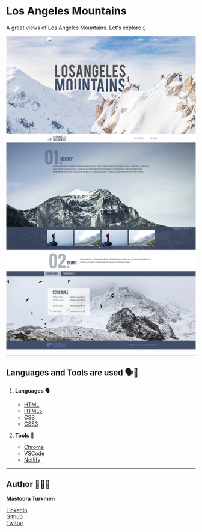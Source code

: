 # Los Angeles Mountains

A great views of Los Angeles Mountains. Let's explore :)

![CT_SkillTest_V2](./images/CT_SkillTest_v3.jpg)


-----


## Languages and Tools are used 🗣️🔧

1. **Languages** 🗣️

    + [HTML](https://github.com/topics/html)
    + [HTML5](https://github.com/topics/html5)
    + [CSS](https://github.com/topics/css)
    + [CSS3](https://github.com/topics/css3)

2. **Tools** 🔧

    + [Chrome](https://github.com/topics/chrome)
    + [VSCode](https://github.com/topics/vscode)
    + [Netlify](https://github.com/topics/netlify)


------

## Author 👩🏻‍💻

**Mastoora Turkmen**

[LinkedIn](https://www.linkedin.com/in/mastoora-turkmen/) 
<br>
[Github](https://github.com/MastooraTurkmen/) 
<br>
[Twitter](https://twitter.com/MastooraJ22)